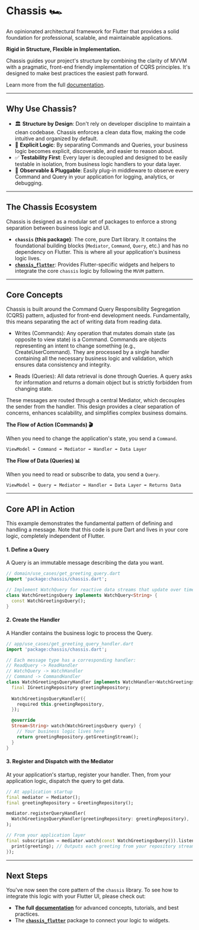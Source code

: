 # Chassis 🏎️

An opinionated architectural framework for Flutter that provides a solid foundation for professional, scalable, and maintainable applications.

**Rigid in Structure, Flexible in Implementation.**

Chassis guides your project's structure by combining the clarity of MVVM with a pragmatic, front-end friendly implementation of CQRS principles. It's designed to make best practices the easiest path forward.

Learn more from the full [documentation](https://affordant.gitbook.io/chassis/).

-----

## Why Use Chassis?

  * 🏛️ **Structure by Design**: Don't rely on developer discipline to maintain a clean codebase. Chassis enforces a clean data flow, making the code intuitive and organized by default.
  * 🧠 **Explicit Logic**: By separating Commands and Queries, your business logic becomes explicit, discoverable, and easier to reason about.
  * ✅ **Testability First**: Every layer is decoupled and designed to be easily testable in isolation, from business logic handlers to your data layer.
  * 🔌 **Observable & Pluggable**: Easily plug-in middleware to observe every Command and Query in your application for logging, analytics, or debugging.

-----

## The Chassis Ecosystem

Chassis is designed as a modular set of packages to enforce a strong separation between business logic and UI.

  * **`chassis` (this package)**: The core, pure Dart library. It contains the foundational building blocks (`Mediator`, `Command`, `Query`, etc.) and has no dependency on Flutter. This is where all your application's business logic lives.
  * [**`chassis_flutter`**](https://pub.dev/packages/chassis_flutter): Provides Flutter-specific widgets and helpers to integrate the core `chassis` logic by following the `MVVM` pattern.

-----

## Core Concepts

Chassis is built around the Command Query Responsibility Segregation (CQRS) pattern, adjusted for front-end development needs. Fundamentally, this means separating the act of writing data from reading data.

* Writes (Commands): Any operation that mutates domain state (as opposite to view state) is a Command. Commands are objects representing an intent to change something (e.g., CreateUserCommand). They are processed by a single handler containing all the necessary business logic and validation, which ensures data consistency and integrity.

* Reads (Queries): All data retrieval is done through Queries. A query asks for information and returns a domain object but is strictly forbidden from changing state.

These messages are routed through a central Mediator, which decouples the sender from the handler. This design provides a clear separation of concerns, enhances scalability, and simplifies complex business domains.

**The Flow of Action (Commands) 🎬**

When you need to change the application's state, you send a `Command`.

```
ViewModel ➡️ Command ➡️ Mediator ➡️ Handler ➡️ Data Layer
```

**The Flow of Data (Queries) 📊**

When you need to read or subscribe to data, you send a `Query`.

```
ViewModel ➡️ Query ➡️ Mediator ➡️ Handler ➡️ Data Layer ➡️ Returns Data
```

-----

## Core API in Action

This example demonstrates the fundamental pattern of defining and handling a message. Note that this code is pure Dart and lives in your core logic, completely independent of Flutter.

#### 1\. Define a Query

A Query is an immutable message describing the data you want.

```dart
// domain/use_cases/get_greeting_query.dart
import 'package:chassis/chassis.dart';

// Implement WatchQuery for reactive data streams that update over time.
class WatchGreetingsQuery implements WatchQuery<String> {
  const WatchGreetingsQuery();
}
```

#### 2\. Create the Handler

A Handler contains the business logic to process the Query.

```dart
// app/use_cases/get_greeting_query_handler.dart
import 'package:chassis/chassis.dart';

// Each message type has a corresponding handler:
// ReadQuery -> ReadHandler
// WatchQuery -> WatchHandler
// Command -> CommandHandler
class WatchGreetingsQueryHandler implements WatchHandler<WatchGreetingsQuery, String> {
  final IGreetingRepository greetingRepository;
  
  WatchGreetingsQueryHandler({
    required this.greetingRepository,
  });

  @override
  Stream<String> watch(WatchGreetingsQuery query) {
    // Your business logic lives here
    return greetingRepository.getGreetingStream();
  }
}
```

#### 3\. Register and Dispatch with the Mediator

At your application's startup, register your handler. Then, from your application logic, dispatch the query to get data.

```dart
// At application startup
final mediator = Mediator();
final greetingRepository = GreetingRepository();

mediator.registerQueryHandler(
  WatchGreetingsQueryHandler(greetingRepository: greetingRepository),
);

// From your application layer
final subscription = mediator.watch(const WatchGreetingsQuery()).listen((greeting) {
  print(greeting); // Outputs each greeting from your repository stream
});
```

-----

## Next Steps

You've now seen the core pattern of the `chassis` library. To see how to integrate this logic with your Flutter UI, please check out:
* **The full [documentation](https://affordant.gitbook.io/chassis/)** for advanced concepts, tutorials, and best practices.
* The **[`chassis_flutter`](https://pub.dev/packages/chassis_flutter)** package to connect your logic to widgets.